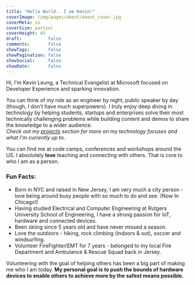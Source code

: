 ```yaml
---
title: "Hello World.. I am Kevin!"
coverImage: /img/pages/about/about_cover.jpg
coverMeta: in
coverSize: partial
coverHeight: 45
draft:          false
comments:       false
showTags:       false
showPagination: false
showSocial:     false
showDate:       false
---
```


Hi, I'm Kevin Leung, a Technical Evangelist at Microsoft focused on Developer Experience and sparking innovation.

You can think of my role as an engineer by night, public speaker by day (though, I don't have much superpowers). I truly enjoy deep diving in technology by helping students, startups and enterprises solve their most technically challenging problems while building content and demos to share the knowledge to a wider audience.  
_Check out my [projects](/page/projects) section for more on my technology focuses and what I'm currently up to._

You can find me at code camps, conferences and workshops around the US. I absolutely **love** teaching and connecting with others. That is core to who I am as a person.

### Fun Facts:
- Born in NYC and raised in New Jersey, I am very much a city person - love being around busy people with so much to do and see. (Now In Chicago!)
- Having studied Electrical and Computer Engineering at Rutgers University School of Engineering, I have a strong passion for IoT, hardware and connected devices.
- Been skiing since 5 years old and have never missed a season.
- Love the outdoors - hiking, rock climbing (indoors & out), soccer and windsurfing.
- Volunteer FireFighter/EMT for 7 years - belonged to my local Fire Department and Ambulance & Rescue Squad back in Jersey.

Volunteering with the goal of helping others has been a big part of making me who I am today.
**My personal goal is to push the bounds of hardware devices to enable others to achieve more by the safest means possible.**
